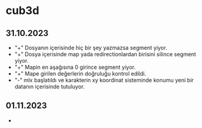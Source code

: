 # cub3d

## 31.10.2023

- "+" Dosyanın içerisinde hiç bir şey yazmazsa segment yiyor.
- "+" Dosya içerisinde map yada redirectionlardan birisini silince segment yiyor.
- "+" Mapin en aşağısına 0 girince segment yiyor.
- "+" Mape girilen değerlerin doğruluğu kontrol edildi.
- "-" mlx başlatıldı ve karakterin xy koordinat sisteminde konumu yeni bir datanın içerisinde tutuluyor.

## 01.11.2023

- 